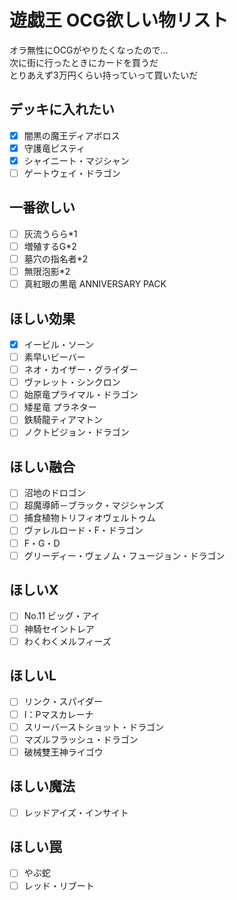 # 遊戯王 OCG欲しい物リスト
オラ無性にOCGがやりたくなったので…  
次に街に行ったときにカードを買うだ  
とりあえず3万円くらい持っていって買いたいだ

## デッキに入れたい
- [x] 闇黒の魔王ディアボロス
- [x] 守護竜ピスティ
- [x] シャイニート・マジシャン
- [ ] ゲートウェイ・ドラゴン
## 一番欲しい
- [ ] 灰流うらら*1
- [ ] 増殖するG*2
- [ ] 墓穴の指名者*2
- [ ] 無限泡影*2
- [ ] 真紅眼の黒竜 ANNIVERSARY PACK
## ほしい効果
- [x] イービル・ソーン
- [ ] 素早いビーバー
- [ ] ネオ・カイザー・グライダー
- [ ] ヴァレット・シンクロン
- [ ] 始原竜プライマル・ドラゴン
- [ ] 矮星竜 プラネター
- [ ] 鉄騎龍ティアマトン
- [ ] ノクトビジョン・ドラゴン
## ほしい融合
- [ ] 沼地のドロゴン
- [ ] 超魔導師－ブラック・マジシャンズ
- [ ] 捕食植物トリフィオヴェルトゥム
- [ ] ヴァレルロード・F・ドラゴン
- [ ] F・G・D
- [ ] グリーディー・ヴェノム・フュージョン・ドラゴン
## ほしいX
- [ ] No.11 ビッグ・アイ
- [ ] 神騎セイントレア
- [ ] わくわくメルフィーズ
## ほしいL
- [ ] リンク・スパイダー
- [ ] I：Pマスカレーナ
- [ ] スリーバーストショット・ドラゴン
- [ ] マズルフラッシュ・ドラゴン
- [ ] 破械雙王神ライゴウ
## ほしい魔法
- [ ] レッドアイズ・インサイト
## ほしい罠
- [ ] やぶ蛇
- [ ] レッド・リブート
